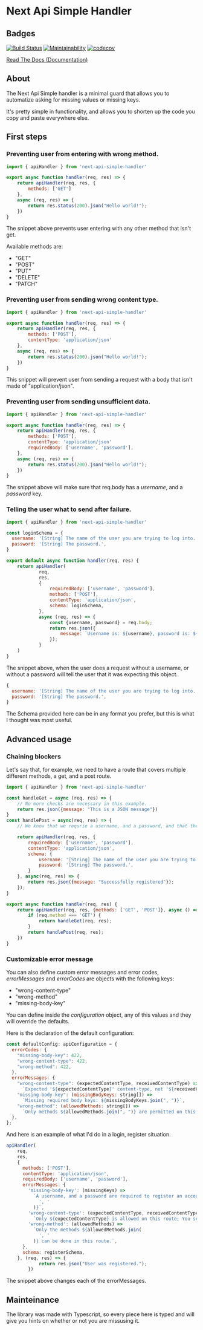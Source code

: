 # Next Api Simple Handler

## Badges
[![Build Status](https://www.travis-ci.com/mikolertesx/next-api-simple-handler.svg?branch=master)](https://www.travis-ci.com/mikolertesx/next-api-simple-handler)
[![Maintainability](https://api.codeclimate.com/v1/badges/daf15091b4f546ca6e1e/maintainability)](https://codeclimate.com/github/mikolertesx/next-api-simple-handler/maintainability)
[![codecov](https://codecov.io/gh/mikolertesx/next-api-simple-handler/branch/master/graph/badge.svg?token=MN2S1Z8X4H)](https://codecov.io/gh/mikolertesx/next-api-simple-handler)

[Read The Docs (Documentation)](https://next-api-simple-handler.readthedocs.io/en/latest/)

## About

The Next Api Simple handler is a minimal guard that allows you to automatize asking for missing values or missing keys.

It's pretty simple in functionality, and allows you to shorten up the code you copy and paste everywhere else.

## First steps

### Preventing user from entering with wrong method.

```js
import { apiHandler } from 'next-api-simple-handler'

export async function handler(req, res) => {
	return apiHandler(req, res, {
		methods: ['GET']
	},
	async (req, res) => {
		return res.status(200).json("Hello world!");
	})
}
```
The snippet above prevents user entering with any other method that isn't get.

Available methods are:
- "GET"
- "POST"
- "PUT"
- "DELETE"
- "PATCH"

### Preventing user from sending wrong content type.

```js
import { apiHandler } from 'next-api-simple-handler'

export async function handler(req, res) => {
	return apiHandler(req, res, {
		methods: ['POST'],
		contentType: 'application/json'
	},
	async (req, res) => {
		return res.status(200).json("Hello world!");
	})
}
```
This snippet will prevent user from sending a request with a body that isn't made of "application/json".

### Preventing user from sending unsufficient data.
```js
import { apiHandler } from 'next-api-simple-handler'

export async function handler(req, res) => {
	return apiHandler(req, res, {
		methods: ['POST'],
		contentType: 'application/json'
		requiredBody: ['username', 'password'],
	},
	async (req, res) => {
		return res.status(200).json("Hello world!");
	})
}
```

The snippet above will make sure that req.body has a *username*, and a *password* key.

### Telling the user what to send after failure.

```js
import { apiHandler } from 'next-api-simple-handler'

const loginSchema = {
  username: '[String] The name of the user you are trying to log into.',
  password: '[String] The password.',
}

export default async function handler(req, res) {
	return apiHandler(
			req,
			res,
			{
				requiredBody: ['username', 'password'],
				methods: ['POST'],
				contentType: 'application/json',
				schema: loginSchema,
			},
			async (req, res) => {
				const {username, password} = req.body;
				return res.json({
					message: `Username is: ${username}, password is: ${password}`
				});
			}
	)
}
```

The snippet above, when the user does a request without a username, or without a password will tell the user that it was expecting this object.
```js
{
  username: '[String] The name of the user you are trying to log into.',
  password: '[String] The password.',
}
```
The Schema provided here can be in any format you prefer, but this is what I thought was most useful.

## Advanced usage

### Chaining blockers

Let's say that, for example, we need to have a route that covers multiple different methods, a get, and a post route.

```js
import { apiHandler } from 'next-api-simple-handler'

const handleGet = async (req, res) => {
	// No more checks are necessary in this example.
	return res.json({message: "This is a JSON message"})
}
const handlePost = async(req, res) => {
	// We know that we requrie a username, and a password, and that the application should be of application/json.

	return apiHandler(req, res, {
		requiredBody: ['username', 'password'],
		contentType: 'application/json',
		schema: {
			username: '[String] The name of the user you are trying to log into.',
			password: '[String] The password.',
		}
	}, async(req, res) => {
		return res.json({message: "Successfully registered"});
	});
}

export async function handler(req, res) {
	return apiHandler(req, res, {methods: ['GET', 'POST']}, async () => {
		if (req.method === 'GET') {
			return handleGet(req, res);
		}
		return handlePost(req, res);
	})
}
```

### Customizable error message

You can also define custom error messages and error codes, *errorMessages* and *errorCodes* are objects with the following keys:
- "wrong-content-type"
- "wrong-method"
- "missing-body-key"

You can define inside the *configuration* object, any of this values and they will override the defaults.

Here is the declaration of the default configuration:
```js
const defaultConfig: apiConfiguration = {
  errorCodes: {
    "missing-body-key": 422,
    "wrong-content-type": 422,
    "wrong-method": 422,
  },
  errorMessages: {
    "wrong-content-type": (expectedContentType, receivedContentType) =>
      `Expected '${expectedContentType}' content-type, not '${receivedContentType}' content-type`,
    "missing-body-key": (missingBodyKeys: string[]) =>
      `Missing required body keys: ${missingBodyKeys.join(", ")}`,
    "wrong-method": (allowedMethods: string[]) =>
      `Only methods ${allowedMethods.join(", ")} are permitted on this route.`,
  },
};
```

And here is an example of what I'd do in a login, register situation.

```js
apiHandler(
    req,
    res,
    {
      methods: ['POST'],
      contentType: 'application/json',
      requiredBody: ['username', 'password'],
      errorMessages: {
        'missing-body-key': (missingKeys) =>
          `A username, and a password are required to register an account. You are missing ${missingKeys.join(
            ', '
          )}`,
        'wrong-content-type': (expectedContentType, receivedContentType) =>
          `Only ${expectedContentType} is allowed on this route; You sent ${receivedContentType}`,
        'wrong-method': (allowedMethods) =>
          `Only the methods ${allowedMethods.join(
            ', '
          )} can be done in this route.`,
      },
      schema: registerSchema,
    }, (req, res) => {
			return res.json("User was registered.");
		})
```

The snippet above changes each of the errorMessages.

## Mainteinance

The library was made with Typescript, so every piece here is typed and will give you hints on whether or not you are missusing it.

